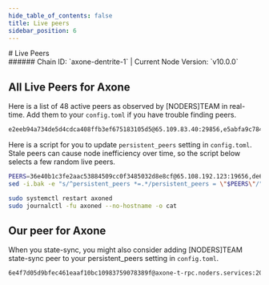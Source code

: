 ```yaml
---
hide_table_of_contents: false
title: Live peers
sidebar_position: 6
---
```


<div class="h1-with-icon icon-axone">
# Live Peers
</div>
###### Chain ID: `axone-dentrite-1` | Current Node Version: `v10.0.0`

## All Live Peers for Axone
Here is a list of 48 active peers as observed by [NODERS]TEAM in real-time. Add them to your `config.toml` if you have trouble finding peers.

```bash
e2eeb94a734de5d4cdca408ffb3ef675183105d5@65.109.83.40:29856,e5abfa9c78479a1ea35f54d7bfb1a25921b6f387@65.109.84.33:20056,54ad5d8ea07ed066393508535369f385f0796553@100.42.183.174:12556,ad2c4702620ead95698e902d711869ad42b4eefa@152.53.110.139:26656,c27e8cb52aa588431e39f5c8b32c30850a228b8b@5.9.116.21:20056,36e40b1c3fe2aac53884509cc0f3485032d8e8cf@65.108.192.123:19656,4569842347acc9204971c243315f1839e89b1cc7@65.108.111.226:31656,141fa8cd4315b89460ea48d557fd6c9148addfb2@65.109.82.230:26656,a77f5b85fb8969be5540acf3a8643d6a2f07c776@84.201.135.7:26656,839bc9d8aea9a187b59df6f8e42a16f8e6d875a1@65.21.47.120:34656,1d4256993f1c08571c3bf4e9362246b736b12125@65.108.199.79:26103,5b0dc6e6a44b60756765d78fa9ad950d50db0b96@65.109.118.169:36656,f30b33834ddcb95051ab4d0fed9ae85c09b44a44@95.217.85.81:35456,910e678dbd20955652b8a2942fd173e54d9e95c1@65.21.233.188:17656,b8fd823e87e288c3acf475c1490391ea1a71d2b5@91.142.77.116:26656,adb5e004b95e6db7041e68af878cf8b8bada0ec3@141.94.143.203:55156,ed7a543c07ffeafb4269617d3f26ca6fd28c6fe3@85.10.201.125:26656,8e7dc1bc3c9dc2106e077e6bbd48f3790dd5c934@144.91.115.146:26656,582dbc3df1128a55a3ced347a6ad7e57d42e3d8c@136.243.13.36:17656,e83a6ab1bbd46c404a2afb32cfe0428242186931@88.198.46.55:13656,8ea05a621d5fdfbda4192ae8369f289ef04c04ba@78.46.74.23:25656,1027bd6727dd50c4878594b7018396ec5a4cf1cf@195.201.197.246:31656,ab93659fbefaa8e5ede54b1abeaa747682aba59e@74.208.16.201:26646,090d4c3488be56c3376df1c8cc21dc5ecf620997@165.154.224.181:26656,d5519e378247dfb61dfe90652d1fe3e2b3005a5b@213.239.207.162:13656,e4d424268feb1843427917ada4f947ec3b71a6bf@65.109.93.124:28156,d8b4abd10feb608db9ed6dd3926dfa85eed3c498@43.131.53.203:26656,24871048be1e61ea1df2e06ed7ed3e5cd829c92a@65.109.112.148:10096,a2b214a62451175b7e2017f6658a5859f9675255@43.157.124.149:26656,7e0c831415f7c8d28b2301f1faf09fe8e036c00b@65.108.206.118:61456,7bcb9d1682d261f6336035ed436ba868bdace0ef@144.217.68.182:21856,6c68569d4a23b24aaec29c7bf591047282ff3aff@109.201.241.47:21256,0ce63847dac3d0c05c2d0a5e13137dd63629d142@78.46.36.203:22056,5e7747650adbed323baff71523b4cdeaf6d8a57c@77.68.82.101:26655,bed4fb66aa7badfc224dd6ccc4a3cc0ab214cd7d@74.220.23.137:26656,22e155122230afa6c0b8a7a504042dd79b48a5f7@143.47.187.22:56656,8331463d7bc974e49eab3bd953bceed4d66f4104@65.109.117.113:28156,d502ab1afbcdd4615f4d3fac06269d67db70fa90@89.19.222.1:26656,faf997838d24b9ba5d921a2f4e502ea038c3c533@173.249.51.132:26656,bcba440a2d272a50e0a15f165d8fcb2d2bb4141a@89.109.112.42:27656,7f91786f9c21792925f85ac11ba7e7d322cc02c8@142.132.131.184:26856,831e3417253e14e440a1cc2782d4bbfb25596873@188.40.85.207:14156,809d0a8984a2c293d263931a32f6d08e4277a106@65.109.65.210:33656,de69f351fa1c9e00a4f00425e359e42c0e3c9d95@95.216.248.222:30656,84d74c90514a74000bc47fa6bb62eeb5ffc88fd0@94.130.164.82:20056,e8838b99dabdbc60d776b359f9929ecbaf7ba82f@65.109.93.58:20056,d89568d0fda69b1951a433f5f5ff887213a41305@5.9.73.170:17656,a98484ac9cb8235bd6a65cdf7648107e3d14dab4@95.217.74.22:13656
```

Here is a script for you to update `persistent_peers` setting in `config.toml`. Stale peers can cause node inefficiency over time, so the script below selects a few random live peers.

```bash
PEERS=36e40b1c3fe2aac53884509cc0f3485032d8e8cf@65.108.192.123:19656,de69f351fa1c9e00a4f00425e359e42c0e3c9d95@95.216.248.222:30656,bed4fb66aa7badfc224dd6ccc4a3cc0ab214cd7d@74.220.23.137:26656,b8fd823e87e288c3acf475c1490391ea1a71d2b5@91.142.77.116:26656,e5abfa9c78479a1ea35f54d7bfb1a25921b6f387@65.109.84.33:20056
sed -i.bak -e "s/^persistent_peers *=.*/persistent_peers = \"$PEERS\"/" ~/.axoned/config/config.toml

sudo systemctl restart axoned
sudo journalctl -fu axoned --no-hostname -o cat
```

## Our peer for Axone
When you state-sync, you might also consider adding [NODERS]TEAM state-sync peer to your persistent_peers setting in `config.toml`.

```bash
6e4f7d05d9bfec461eaaf10bc10983759078389f@axone-t-rpc.noders.services:20056
```
